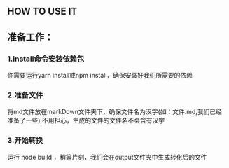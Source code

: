 ## HOW TO USE IT

## 准备工作：

### 1.install命令安装依赖包

你需要运行yarn install或npm install，确保安装好我们所需要的依赖

### 2.准备文件

将md文件放在markDown文件夹下，确保文件名为汉字(如：文件.md,我们已经准备了一些),不用担心，生成的文件的文件名不会含有汉字

### 3.开始转换

运行 node build ，稍等片刻，我们会在output文件夹中生成转化后的文件